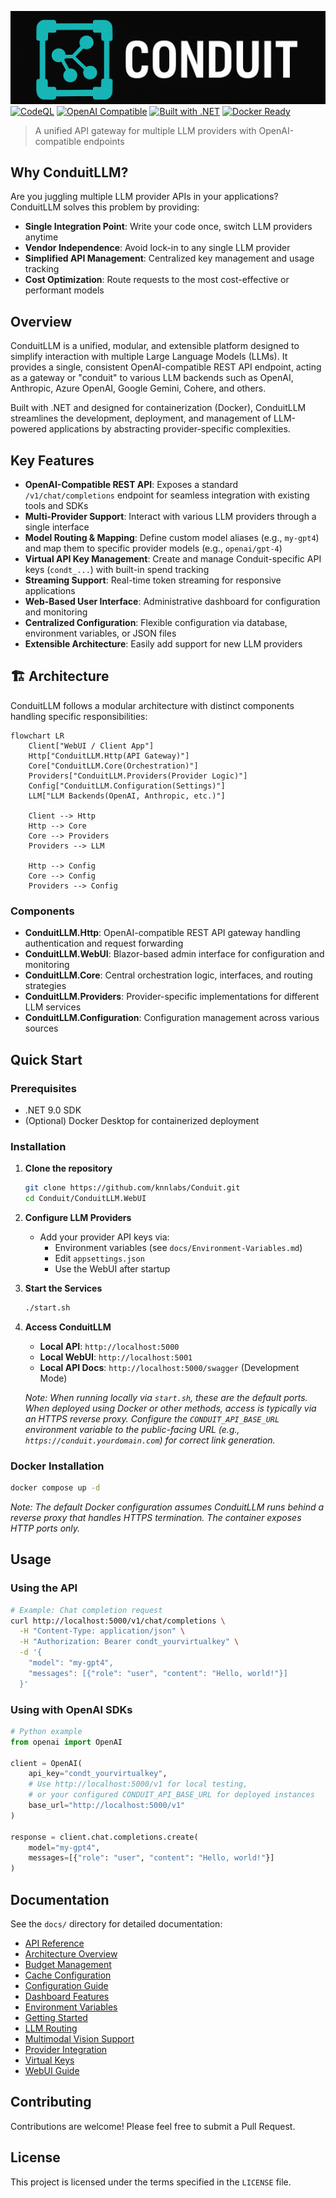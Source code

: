 ![ConduitLLM Logo](docs/assets/conduit.png)
[![CodeQL](https://github.com/knnlabs/Conduit/actions/workflows/codeql-analysis.yml/badge.svg)](https://github.com/knnlabs/Conduit/actions/workflows/codeql-analysis.yml)
[![OpenAI Compatible](https://img.shields.io/badge/OpenAI-Compatible-brightgreen.svg)](https://platform.openai.com/docs/api-reference)
[![Built with .NET](https://img.shields.io/badge/.NET-9.0-512BD4)](https://dotnet.microsoft.com/)
[![Docker Ready](https://img.shields.io/badge/Docker-Ready-2496ED)](https://www.docker.com/)

> A unified API gateway for multiple LLM providers with OpenAI-compatible endpoints

## Why ConduitLLM?

Are you juggling multiple LLM provider APIs in your applications? ConduitLLM solves this problem by providing:

- **Single Integration Point**: Write your code once, switch LLM providers anytime
- **Vendor Independence**: Avoid lock-in to any single LLM provider
- **Simplified API Management**: Centralized key management and usage tracking
- **Cost Optimization**: Route requests to the most cost-effective or performant models

## Overview

ConduitLLM is a unified, modular, and extensible platform designed to simplify interaction with multiple Large Language Models (LLMs). It provides a single, consistent OpenAI-compatible REST API endpoint, acting as a gateway or "conduit" to various LLM backends such as OpenAI, Anthropic, Azure OpenAI, Google Gemini, Cohere, and others.

Built with .NET and designed for containerization (Docker), ConduitLLM streamlines the development, deployment, and management of LLM-powered applications by abstracting provider-specific complexities.

## Key Features

- **OpenAI-Compatible REST API**: Exposes a standard `/v1/chat/completions` endpoint for seamless integration with existing tools and SDKs
- **Multi-Provider Support**: Interact with various LLM providers through a single interface
- **Model Routing & Mapping**: Define custom model aliases (e.g., `my-gpt4`) and map them to specific provider models (e.g., `openai/gpt-4`)
- **Virtual API Key Management**: Create and manage Conduit-specific API keys (`condt_...`) with built-in spend tracking
- **Streaming Support**: Real-time token streaming for responsive applications
- **Web-Based User Interface**: Administrative dashboard for configuration and monitoring
- **Centralized Configuration**: Flexible configuration via database, environment variables, or JSON files
- **Extensible Architecture**: Easily add support for new LLM providers

## 🏗️ Architecture

ConduitLLM follows a modular architecture with distinct components handling specific responsibilities:

```mermaid
flowchart LR
    Client["WebUI / Client App"]
    Http["ConduitLLM.Http(API Gateway)"]
    Core["ConduitLLM.Core(Orchestration)"]
    Providers["ConduitLLM.Providers(Provider Logic)"]
    Config["ConduitLLM.Configuration(Settings)"]
    LLM["LLM Backends(OpenAI, Anthropic, etc.)"]
    
    Client --> Http
    Http --> Core
    Core --> Providers
    Providers --> LLM
    
    Http --> Config
    Core --> Config
    Providers --> Config
```

### Components

- **ConduitLLM.Http**: OpenAI-compatible REST API gateway handling authentication and request forwarding
- **ConduitLLM.WebUI**: Blazor-based admin interface for configuration and monitoring
- **ConduitLLM.Core**: Central orchestration logic, interfaces, and routing strategies
- **ConduitLLM.Providers**: Provider-specific implementations for different LLM services
- **ConduitLLM.Configuration**: Configuration management across various sources

## Quick Start

### Prerequisites

- .NET 9.0 SDK
- (Optional) Docker Desktop for containerized deployment

### Installation

1. **Clone the repository**
   ```bash
   git clone https://github.com/knnlabs/Conduit.git
   cd Conduit/ConduitLLM.WebUI
   ```

2. **Configure LLM Providers**
   - Add your provider API keys via:
     - Environment variables (see `docs/Environment-Variables.md`)
     - Edit `appsettings.json`
     - Use the WebUI after startup

3. **Start the Services**
   ```bash
   ./start.sh
   ```

4. **Access ConduitLLM**
   - **Local API**: `http://localhost:5000`
   - **Local WebUI**: `http://localhost:5001`
   - **Local API Docs**: `http://localhost:5000/swagger` (Development Mode)
   
   *Note: When running locally via `start.sh`, these are the default ports. When deployed using Docker or other methods, access is typically via an HTTPS reverse proxy. Configure the `CONDUIT_API_BASE_URL` environment variable to the public-facing URL (e.g., `https://conduit.yourdomain.com`) for correct link generation.*

### Docker Installation

```bash
docker compose up -d
```
*Note: The default Docker configuration assumes ConduitLLM runs behind a reverse proxy that handles HTTPS termination. The container exposes HTTP ports only.*

## Usage

### Using the API

```bash
# Example: Chat completion request
curl http://localhost:5000/v1/chat/completions \
  -H "Content-Type: application/json" \
  -H "Authorization: Bearer condt_yourvirtualkey" \
  -d '{
    "model": "my-gpt4",
    "messages": [{"role": "user", "content": "Hello, world!"}]
  }'
```

### Using with OpenAI SDKs

```python
# Python example
from openai import OpenAI

client = OpenAI(
    api_key="condt_yourvirtualkey",
    # Use http://localhost:5000/v1 for local testing,
    # or your configured CONDUIT_API_BASE_URL for deployed instances
    base_url="http://localhost:5000/v1" 
)

response = client.chat.completions.create(
    model="my-gpt4",
    messages=[{"role": "user", "content": "Hello, world!"}]
)
```

## Documentation

See the `docs/` directory for detailed documentation:

- [API Reference](docs/API-Reference.md)
- [Architecture Overview](docs/Architecture-Overview.md)
- [Budget Management](docs/Budget-Management.md)
- [Cache Configuration](docs/Cache-Configuration.md)
- [Configuration Guide](docs/Configuration-Guide.md)
- [Dashboard Features](docs/Dashboard-Features.md)
- [Environment Variables](docs/Environment-Variables.md)
- [Getting Started](docs/Getting-Started.md)
- [LLM Routing](docs/LLM-Routing.md)
- [Multimodal Vision Support](docs/Multimodal-Vision-Support.md)
- [Provider Integration](docs/Provider-Integration.md)
- [Virtual Keys](docs/Virtual-Keys.md)
- [WebUI Guide](docs/WebUI-Guide.md)

## Contributing

Contributions are welcome! Please feel free to submit a Pull Request.

## License

This project is licensed under the terms specified in the `LICENSE` file.
